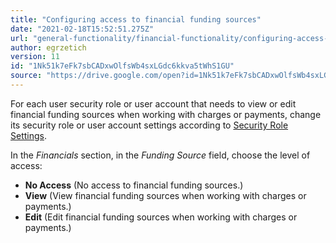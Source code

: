 ```yaml
---
title: "Configuring access to financial funding sources"
date: "2021-02-18T15:52:51.275Z"
url: "general-functionality/financial-functionality/configuring-access-to-financial-funding-sources.html"
author: egrzetich
version: 11
id: "1Nk51k7eFk7sbCADxwOlfsWb4sxLGdc6kkva5tWhS1GU"
source: "https://drive.google.com/open?id=1Nk51k7eFk7sbCADxwOlfsWb4sxLGdc6kkva5tWhS1GU"
---
```

For each user security role or user account that needs to view or edit financial funding sources when working with charges or payments, change its security role or user account settings according to [Security Role Settings](../system-administration/security/security-role-settings.html). 

In the *Financials* section, in the *Funding Source* field, choose the level of access:

* <strong>No Access</strong> (No access to financial funding sources.)
* <strong>View</strong> (View financial funding sources when working with charges or payments.)
* <strong>Edit</strong> (Edit financial funding sources when working with charges or payments.)
